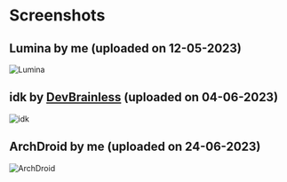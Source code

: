 # Screenshots
## Lumina by me (uploaded on 12-05-2023)
![Lumina](https://cdn.discordapp.com/attachments/635625917623828520/1107299122396012584/wip.jpg)

## idk by [DevBrainless](https://github.com/Badless) (uploaded on 04-06-2023)
![idk](https://cdn.discordapp.com/attachments/811867804138471424/1115005876965752902/image.png)

## ArchDroid by me (uploaded on 24-06-2023)
![ArchDroid](https://cdn.discordapp.com/attachments/801504611369746443/1122184531248685146/archdroid.jpg)
